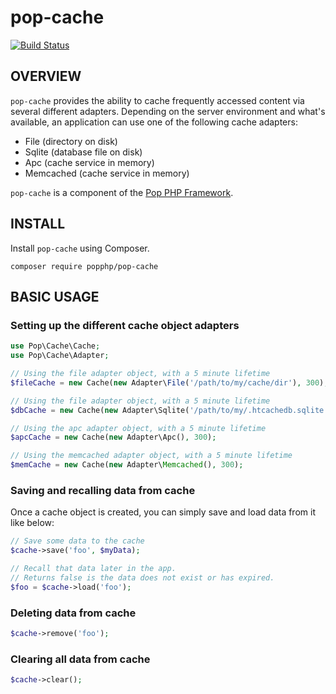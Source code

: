 pop-cache
=========

[![Build Status](https://travis-ci.org/popphp/pop-cache.svg?branch=master)](https://travis-ci.org/popphp/pop-cache)

OVERVIEW
--------
`pop-cache` provides the ability to cache frequently accessed content via several different adapters.
Depending on the server environment and what's available, an application can use one of the following
cache adapters:

* File (directory on disk)
* Sqlite (database file on disk)
* Apc (cache service in memory)
* Memcached (cache service in memory)

`pop-cache` is a component of the [Pop PHP Framework](http://www.popphp.org/).

INSTALL
-------

Install `pop-cache` using Composer.

    composer require popphp/pop-cache

BASIC USAGE
-----------

### Setting up the different cache object adapters

```php
use Pop\Cache\Cache;
use Pop\Cache\Adapter;

// Using the file adapter object, with a 5 minute lifetime
$fileCache = new Cache(new Adapter\File('/path/to/my/cache/dir'), 300);

// Using the file adapter object, with a 5 minute lifetime
$dbCache = new Cache(new Adapter\Sqlite('/path/to/my/.htcachedb.sqlite'), 300);

// Using the apc adapter object, with a 5 minute lifetime
$apcCache = new Cache(new Adapter\Apc(), 300);

// Using the memcached adapter object, with a 5 minute lifetime
$memCache = new Cache(new Adapter\Memcached(), 300);
```

### Saving and recalling data from cache

Once a cache object is created, you can simply save and load data from it like below:

```php
// Save some data to the cache
$cache->save('foo', $myData);

// Recall that data later in the app.
// Returns false is the data does not exist or has expired.
$foo = $cache->load('foo');
```

### Deleting data from cache

```php
$cache->remove('foo');
```

### Clearing all data from cache

```php
$cache->clear();
```
